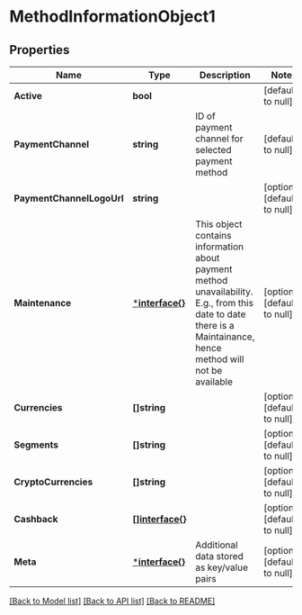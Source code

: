# MethodInformationObject1

## Properties
Name | Type | Description | Notes
------------ | ------------- | ------------- | -------------
**Active** | **bool** |  | [default to null]
**PaymentChannel** | **string** | ID of payment channel for selected payment method  | [default to null]
**PaymentChannelLogoUrl** | **string** |  | [optional] [default to null]
**Maintenance** | [***interface{}**](interface{}.md) | This object contains information about payment method unavailability. E.g., from this date to date there is a Maintainance, hence method will not be available | [optional] [default to null]
**Currencies** | **[]string** |  | [optional] [default to null]
**Segments** | **[]string** |  | [optional] [default to null]
**CryptoCurrencies** | **[]string** |  | [optional] [default to null]
**Cashback** | [**[]interface{}**](interface{}.md) |  | [optional] [default to null]
**Meta** | [***interface{}**](interface{}.md) | Additional data stored as key/value pairs | [optional] [default to null]

[[Back to Model list]](../README.md#documentation-for-models) [[Back to API list]](../README.md#documentation-for-api-endpoints) [[Back to README]](../README.md)

